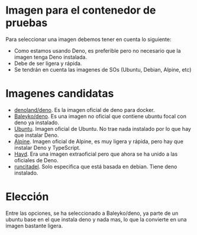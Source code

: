 # Imagen para el contenedor de pruebas
Para seleccionar una imagen debemos tener en cuenta lo siguiente:

* Como estamos usando Deno, es preferible pero no necesario que la imagen tenga Deno instalada.
* Debe de ser ligera y rápida.
* Se tendrán en cuenta las imagenes de SOs (Ubuntu, Debian, Alpine, etc)

# Imagenes candidatas

* [denoland/deno](https://hub.docker.com/r/denoland/deno). Es la imagen oficial de deno para docker. 
* [Baleyko/deno](https://hub.docker.com/r/baleyko/deno). Es una imagen no oficial que contiene ubuntu focal con deno ya instalado. 
* [Ubuntu](https://hub.docker.com/_/ubuntu). Imagen oficial de Ubuntu. No trae nada instalado por lo que hay que instalar Deno.
* [Alpine](https://hub.docker.com/_/alpine). Imagen oficial de Alpine, es muy ligera y rápida, pero hay que instalar Deno y TypeScript. 
* [Hayd](https://hub.docker.com/r/hayd/deno). Era una imagen extraoficial pero que ahora se ha unido a las oficiales de Deno. 
* [runcitadel](https://hub.docker.com/r/runcitadel/deno). Solo especifica que está basada en debian. Tiene deno instalado. 
# Elección
Entre las opciones, se ha seleccionado a Baleyko/deno, ya parte de un ubuntu base en el que instala deno y nada mas, lo que la convierte en una imagen bastante ligera.